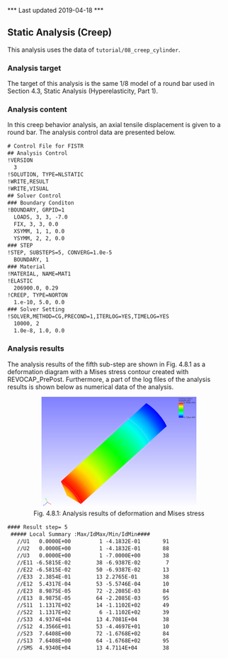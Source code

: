 *** Last updated 2019-04-18 ***

## Static Analysis (Creep)

This analysis uses the data of `tutorial/08_creep_cylinder`.

### Analysis target

The target of this analysis is the same 1/8 model of a round bar used in Section 4.3, Static Analysis (Hyperelasticity, Part 1).

### Analysis content

In this creep behavior analysis, an axial tensile displacement is given to a round bar. The analysis control data are presented below.

```
# Control File for FISTR
## Analysis Control
!VERSION
  3
!SOLUTION, TYPE=NLSTATIC
!WRITE,RESULT
!WRITE,VISUAL
## Solver Control
### Boundary Conditon
!BOUNDARY, GRPID=1
  LOADS, 3, 3, -7.0
  FIX, 3, 3, 0.0
  XSYMM, 1, 1, 0.0
  YSYMM, 2, 2, 0.0
### STEP
!STEP, SUBSTEPS=5, CONVERG=1.0e-5
  BOUNDARY, 1
### Material
!MATERIAL, NAME=MAT1
!ELASTIC
  206900.0, 0.29
!CREEP, TYPE=NORTON
  1.e-10, 5.0, 0.0
### Solver Setting
!SOLVER,METHOD=CG,PRECOND=1,ITERLOG=YES,TIMELOG=YES
  10000, 2
  1.0e-8, 1.0, 0.0
```

### Analysis results

The analysis results of the fifth sub-step are shown in Fig. 4.8.1 as a deformation diagram with a Mises stress contour created with REVOCAP_PrePost. Furthermore, a part of the log files of the analysis results is shown below as numerical data of the analysis.

<div style="text-align: center;">
<img src="./media/tutorial08_01.png" width="350px"><br>
Fig. 4.8.1: Analysis results of deformation and Mises stress
</div>

```
#### Result step= 5
 ##### Local Summary :Max/IdMax/Min/IdMin####
   //U1   0.0000E+00         1 -4.1832E-01       91
   //U2   0.0000E+00         1 -4.1832E-01       88
   //U3   0.0000E+00         1 -7.0000E+00       38
   //E11 -6.5815E-02        38 -6.9387E-02        7
   //E22 -6.5815E-02        50 -6.9387E-02       13
   //E33  2.3854E-01        13 2.2765E-01        38
   //E12  5.4317E-04        53 -5.5746E-04       10
   //E23  8.9875E-05        72 -2.2085E-03       84
   //E13  8.9875E-05        64 -2.2085E-03       95
   //S11  1.1317E+02        14 -1.1102E+02       49
   //S22  1.1317E+02         6 -1.1102E+02       39
   //S33  4.9374E+04        13 4.7081E+04        38
   //S12  4.3566E+01        53 -4.4697E+01       10
   //S23  7.6408E+00        72 -1.6768E+02       84
   //S13  7.6408E+00        64 -1.6768E+02       95
   //SMS  4.9340E+04        13 4.7114E+04        38
```

